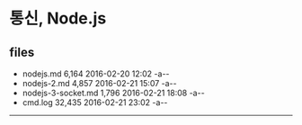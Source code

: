 # 통신, Node.js

## files

* nodejs.md	6,164	2016-02-20 12:02	-a--
* nodejs-2.md	4,857	2016-02-21 15:07	-a--
* nodejs-3-socket.md	1,796	2016-02-21 18:08	-a--
* cmd.log	32,435	2016-02-21 23:02	-a--

***


